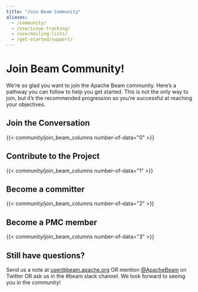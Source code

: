 ```yaml
---
title: "Join Beam Community"
aliases:
  - /community/
  - /use/issue-tracking/
  - /use/mailing-lists/
  - /get-started/support/
---
```


<!--
Licensed under the Apache License, Version 2.0 (the "License");
you may not use this file except in compliance with the License.
You may obtain a copy of the License at

http://www.apache.org/licenses/LICENSE-2.0

Unless required by applicable law or agreed to in writing, software
distributed under the License is distributed on an "AS IS" BASIS,
WITHOUT WARRANTIES OR CONDITIONS OF ANY KIND, either express or implied.
See the License for the specific language governing permissions and
limitations under the License.
-->

<div class="wrapper-join-beam">

# Join Beam Community!

We’re so glad you want to join the Apache Beam community. Here’s a pathway you can follow to help you get started. This is not the only way to join, but it’s the recommended progression so you’re successful at reaching your objectives.

## Join the Conversation

{{< community/join_beam_columns number-of-data="0" >}}

## Contribute to the Project

{{< community/join_beam_columns number-of-data="1" >}}

## Become a committer

{{< community/join_beam_columns number-of-data="2" >}}

## Become a PMC member

{{< community/join_beam_columns number-of-data="3" >}}

## Still have questions?

Send us a note at <a href="mailto:dev@beam.apache.org">user@beam.apache.org</a> OR mention <a target="_blank" href="https://twitter.com/apachebeam?lang=en">@ApacheBeam</a> on Twitter OR ask us in the #beam slack channel. We look forward to seeing you in the community!
</div>
